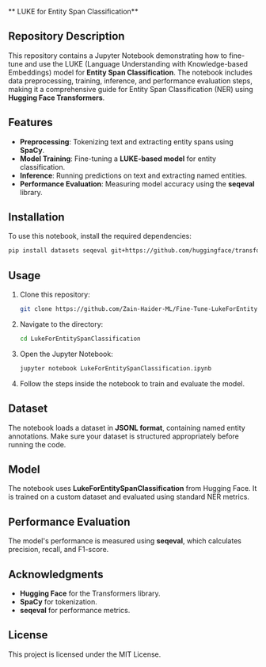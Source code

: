 ** LUKE for Entity Span Classification**

## Repository Description
This repository contains a Jupyter Notebook demonstrating how to fine-tune and use the LUKE (Language Understanding with Knowledge-based Embeddings) model for **Entity Span Classification**. The notebook includes data preprocessing, training, inference, and performance evaluation steps, making it a comprehensive guide for Entity Span Classification (NER) using **Hugging Face Transformers**.

## Features
- **Preprocessing**: Tokenizing text and extracting entity spans using **SpaCy**.
- **Model Training**: Fine-tuning a **LUKE-based model** for entity classification.
- **Inference**: Running predictions on text and extracting named entities.
- **Performance Evaluation**: Measuring model accuracy using the **seqeval** library.

## Installation
To use this notebook, install the required dependencies:
```bash
pip install datasets seqeval git+https://github.com/huggingface/transformers.git
```

## Usage
1. Clone this repository:
   ```bash
   git clone https://github.com/Zain-Haider-ML/Fine-Tune-LukeForEntitySpanClassification.git
   ```
2. Navigate to the directory:
   ```bash
   cd LukeForEntitySpanClassification
   ```
3. Open the Jupyter Notebook:
   ```bash
   jupyter notebook LukeForEntitySpanClassification.ipynb
   ```
4. Follow the steps inside the notebook to train and evaluate the model.

## Dataset
The notebook loads a dataset in **JSONL format**, containing named entity annotations. Make sure your dataset is structured appropriately before running the code.

## Model
The notebook uses **LukeForEntitySpanClassification** from Hugging Face. It is trained on a custom dataset and evaluated using standard NER metrics.

## Performance Evaluation
The model's performance is measured using **seqeval**, which calculates precision, recall, and F1-score.

## Acknowledgments
- **Hugging Face** for the Transformers library.
- **SpaCy** for tokenization.
- **seqeval** for performance metrics.

## License
This project is licensed under the MIT License.

